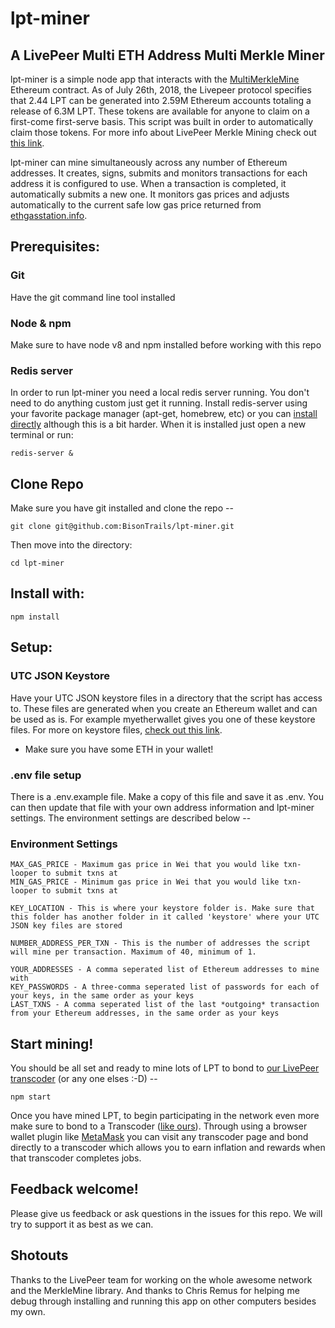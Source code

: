 # lpt-miner
## A LivePeer Multi ETH Address Multi Merkle Miner

lpt-miner is a simple node app that interacts with the [MultiMerkleMine](https://etherscan.io/address/0x182ebf4c80b28efc45ad992ecbb9f730e31e8c7f) Ethereum contract. As of July 26th, 2018, the Livepeer protocol specifies that 2.44 LPT can be generated into 2.59M Ethereum accounts totaling a release of 6.3M LPT. These tokens are available for anyone to claim on a first-come first-serve basis. This script was built in order to automatically claim those tokens. For more info about LivePeer Merkle Mining check out [this link](https://forum.livepeer.org/t/the-economics-of-generating-livepeer-token-after-the-merklemine-slow-start-ends-and-claim-period-begins-on-7-26/317).

lpt-miner can mine simultaneously across any number of Ethereum addresses. It creates, signs, submits and monitors transactions for each address it is configured to use. When a transaction is completed, it automatically submits a new one. It monitors gas prices and adjusts automatically to the current safe low gas price returned from [ethgasstation.info](ethgasstation.info).

## Prerequisites:

### Git
Have the git command line tool installed

### Node & npm
Make sure to have node v8 and npm installed before working with this repo

### Redis server

In order to run lpt-miner you need a local redis server running. You don't need to do anything custom just get it running. Install redis-server using your favorite package manager (apt-get, homebrew, etc) or you can [install directly](https://redis.io/topics/quickstart) although this is a bit harder. When it is installed just open a new terminal or run:

    redis-server &


## Clone Repo
Make sure you have git installed and clone the repo --

    git clone git@github.com:BisonTrails/lpt-miner.git
    
Then move into the directory:

    cd lpt-miner
    
    
## Install with:

    npm install


## Setup:


### UTC JSON Keystore
Have your UTC JSON keystore files in a directory that the script has access to. These files are generated when you create an Ethereum wallet and can be used as is. For example myetherwallet gives you one of these keystore files. For more on keystore files, [check out this link](https://medium.com/@julien.maffre/what-is-an-ethereum-keystore-file-86c8c5917b97). 

* Make sure you have some ETH in your wallet!

### .env file setup
There is a .env.example file. Make a copy of this file and save it as .env. You can then update that file with your own address information and lpt-miner settings. The environment settings are described below -- 


### Environment Settings

    MAX_GAS_PRICE - Maximum gas price in Wei that you would like txn-looper to submit txns at
    MIN_GAS_PRICE - Minimum gas price in Wei that you would like txn-looper to submit txns at
    
    KEY_LOCATION - This is where your keystore folder is. Make sure that this folder has another folder in it called 'keystore' where your UTC JSON key files are stored
    
    NUMBER_ADDRESS_PER_TXN - This is the number of addresses the script will mine per transaction. Maximum of 40, minimum of 1.
    
    YOUR_ADDRESSES - A comma seperated list of Ethereum addresses to mine with
    KEY_PASSWORDS - A three-comma seperated list of passwords for each of your keys, in the same order as your keys
    LAST_TXNS - A comma seperated list of the last *outgoing* transaction from your Ethereum addresses, in the same order as your keys






## Start mining!
You should be all set and ready to mine lots of LPT to bond to [our LivePeer transcoder](https://explorer.livepeer.org/accounts/0xda43d85b8d419a9c51bbf0089c9bd5169c23f2f9/transcoding) (or any one elses :-D) --

    npm start
    
Once you have mined LPT, to begin participating in the network even more make sure to bond to a Transcoder ([like ours](https://explorer.livepeer.org/accounts/0xda43d85b8d419a9c51bbf0089c9bd5169c23f2f9/transcoding)). Through using a browser wallet plugin like [MetaMask](https://metamask.io/) you can visit any transcoder page and bond directly to a transcoder which allows you to earn inflation and rewards when that transcoder completes jobs.
    
## Feedback welcome!
Please give us feedback or ask questions in the issues for this repo. We will try to support it as best as we can.


## Shotouts
Thanks to the LivePeer team for working on the whole awesome network and the MerkleMine library. And thanks to Chris Remus for helping me debug through installing and running this app on other computers besides my own.
